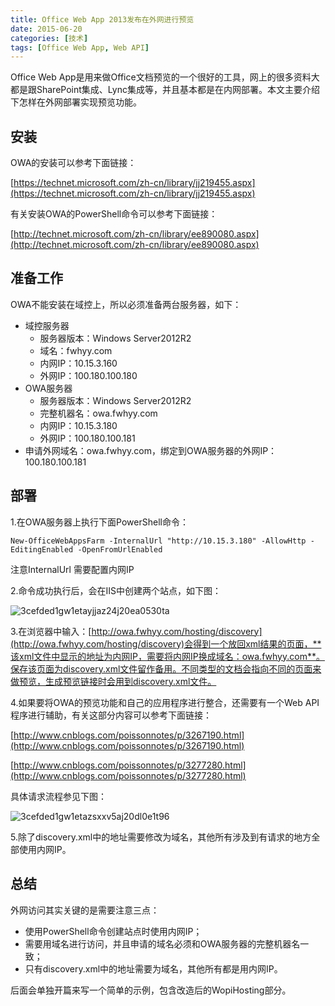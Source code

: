```yaml
---
title: Office Web App 2013发布在外网进行预览
date: 2015-06-20
categories: [技术]
tags: [Office Web App, Web API]
---
```


Office Web App是用来做Office文档预览的一个很好的工具，网上的很多资料大都是跟SharePoint集成、Lync集成等，并且基本都是在内网部署。本文主要介绍下怎样在外网部署实现预览功能。

## 安装

OWA的安装可以参考下面链接：

[https://technet.microsoft.com/zh-cn/library/jj219455.aspx](https://technet.microsoft.com/zh-cn/library/jj219455.aspx)

有关安装OWA的PowerShell命令可以参考下面链接：

[http://technet.microsoft.com/zh-cn/library/ee890080.aspx](http://technet.microsoft.com/zh-cn/library/ee890080.aspx)

## 准备工作

OWA不能安装在域控上，所以必须准备两台服务器，如下：

* 域控服务器
	* 服务器版本：Windows Server2012R2
	* 域名：fwhyy.com
	* 内网IP：10.15.3.160
	* 外网IP：100.180.100.180
* OWA服务器
	* 服务器版本：Windows Server2012R2
	* 完整机器名：owa.fwhyy.com
	* 内网IP：10.15.3.180
	* 外网IP：100.180.100.181
* 申请外网域名：owa.fwhyy.com，绑定到OWA服务器的外网IP：100.180.100.181

## 部署

1.在OWA服务器上执行下面PowerShell命令：

```
New-OfficeWebAppsFarm -InternalUrl "http://10.15.3.180" -AllowHttp -EditingEnabled -OpenFromUrlEnabled
```

注意InternalUrl 需要配置内网IP

2.命令成功执行后，会在IIS中创建两个站点，如下图：

![3cefded1gw1etayjjaz24j20ea0530ta](media/3cefded1gw1etayjjaz24j20ea0530ta.jpg)


3.在浏览器中输入：[http://owa.fwhyy.com/hosting/discovery](http://owa.fwhyy.com/hosting/discovery)会得到一个放回xml结果的页面，**该xml文件中显示的地址为内网IP，需要将内网IP换成域名：owa.fwhyy.com**。保存该页面为discovery.xml文件留作备用。不同类型的文档会指向不同的页面来做预览，生成预览链接时会用到discovery.xml文件。

4.如果要将OWA的预览功能和自己的应用程序进行整合，还需要有一个Web API程序进行辅助，有关这部分内容可以参考下面链接：

[http://www.cnblogs.com/poissonnotes/p/3267190.html](http://www.cnblogs.com/poissonnotes/p/3267190.html)

[http://www.cnblogs.com/poissonnotes/p/3277280.html](http://www.cnblogs.com/poissonnotes/p/3277280.html)

具体请求流程参见下图：

![3cefded1gw1etazsxxv5aj20dl0e1t96](media/3cefded1gw1etazsxxv5aj20dl0e1t96.jpg)


5.除了discovery.xml中的地址需要修改为域名，其他所有涉及到有请求的地方全部使用内网IP。

## 总结

外网访问其实关键的是需要注意三点：

* 使用PowerShell命令创建站点时使用内网IP；
* 需要用域名进行访问，并且申请的域名必须和OWA服务器的完整机器名一致；
* 只有discovery.xml中的地址需要为域名，其他所有都是用内网IP。

后面会单独开篇来写一个简单的示例，包含改造后的WopiHosting部分。

